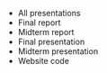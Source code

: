 - All presentations 
- Final report
- Midterm report
- Final presentation
- Midterm presentation
- Website code 
